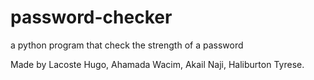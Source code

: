 # password-checker
a python program that check the strength of a password

Made by Lacoste Hugo, Ahamada Wacim, Akail Naji, Haliburton Tyrese.
